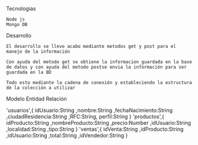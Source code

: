 Tecnologias 

	Node js
	Mongo DB

Desarrollo

	El desarrollo se llevo acabo mediante metodos get y post para el manejo de la información

	Con ayuda del metodo get se obtiene la informacion guardada en la base de datos y con ayuda del metodo postse envia la información para ser guardada en la BD

	Todo esto mediante la cadena de conexión y estableciendo la estructura de la colección a utilizar

Modelo Entidad Relación

'usuarios',{
	idUsuario:String
	,nombre:String
	,fechaNacimiento:String
	,ciudadResidencia:String
	,RFC:String, perfil:String
}
'productos',{
	idProducto:String
	,nombreProducto:String
	,precio:Number
	,idUsuario:String
	,localidad:String
	,tipo:String
}
'ventas',{
	idVenta:String
	,idProducto:String
	,idUsuario:String
	,total:String
	,idVendedor:String
}